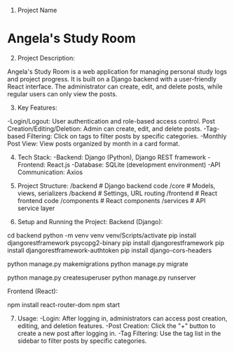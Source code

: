 1. Project Name
# Angela's Study Room


2. Project Description:

Angela's Study Room is a web application for managing personal study logs and project progress. 
It is built on a Django backend with a user-friendly React interface. 
The administrator can create, edit, and delete posts, while regular users can only view the posts.


3. Key Features:

-Login/Logout: User authentication and role-based access control.
Post Creation/Editing/Deletion: Admin can create, edit, and delete posts.
-Tag-based Filtering: Click on tags to filter posts by specific categories.
-Monthly Post View: View posts organized by month in a card format.


4. Tech Stack:
-Backend: Django (Python), Django REST framework
-Frontend: React.js
-Database: SQLite (development environment)
-API Communication: Axios


5. Project Structure:
/backend                # Django backend code
    /core               # Models, views, serializers
    /backend            # Settings, URL routing
/frontend               # React frontend code
    /components         # React components
    /services           # API service layer


6. Setup and Running the Project:
Backend (Django):

cd backend
python -m venv venv
venv/Scripts/activate
pip install djangorestframework psycopg2-binary
pip install djangorestframework
pip install djangorestframework-authtoken
pip install django-cors-headers

python manage.py makemigrations
python manage.py migrate

python manage.py createsuperuser
python manage.py runserver


Frontend (React):

npm install react-router-dom
npm start


7. Usage:
-Login: After logging in, administrators can access post creation, editing, and deletion features.
-Post Creation: Click the "+" button to create a new post after logging in.
-Tag Filtering: Use the tag list in the sidebar to filter posts by specific categories.

